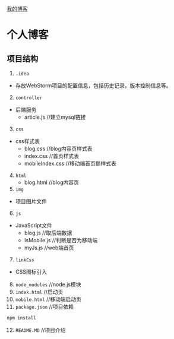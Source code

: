 [我的博客](http://www.chueng-ows.com/index.html)

个人博客
=========================
项目结构
-------------------------
1. `.idea`<br>
* 存放WebStorm项目的配置信息，包括历史记录，版本控制信息等。<br>
2. `controller`<br>
* 后端服务<br>
    * article.js  //建立mysql链接<br>
3. `css`<br>
* css样式表<br>
    * blog.css          //blog内容页样式表<br>
    * index.css         //首页样式表<br>
    * mobileIndex.css   //移动端首页额样式表<br>
4. `html`<br>
    * blog.html         //blog内容页<br>
5. `img`<br>
* 项目图片文件<br>
6. `js`<br>
* JavaScript文件<br>
    * blog.js           //取后端数据<br>
    * IsMobile.js       //判断是否为移动端<br>
    * myJs.js           //web端首页<br>
7. `linkCss`<br>
* CSS图标引入<br>
8. `node_modules`         //node.js模块<br>
9. `index.html`           //启动页<br>
10. `mobile.html`         //移动端启动页<br>
11. `package.json`        //项目依赖<br>

```javascript
npm install
```

12. `README.MD`           //项目介绍



